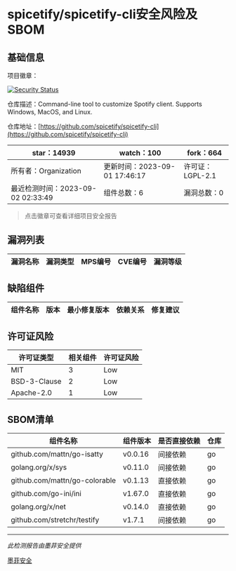 # spicetify/spicetify-cli安全风险及SBOM

## 基础信息

项目徽章：

[![Security Status](https://www.murphysec.com/platform3/v31/badge/1697679004983230464.svg)](https://www.murphysec.com/console/report/1697679004928704512/1697679004983230464)

仓库描述：Command-line tool to customize Spotify client. Supports Windows, MacOS, and Linux.

仓库地址：[https://github.com/spicetify/spicetify-cli](https://github.com/spicetify/spicetify-cli)

| star：14939 | watch：100 | fork：664 |
| ----------- | -------------- | ------------ |
| 所有者：Organization | 更新时间：2023-09-01 17:46:17 | 许可证：LGPL-2.1 |
| 最近检测时间：2023-09-02 02:33:49 | 组件总数：6 | 漏洞总数：0 |

> 点击徽章可查看详细项目安全报告



## 漏洞列表

| 漏洞名称 | 漏洞类型 | MPS编号 | CVE编号 | 漏洞等级 |
| ------- | ------ | ------- | ------ | ----- |





## 缺陷组件

| 组件名称 | 版本 | 最小修复版本 | 依赖关系 | 修复建议 |
| -------- | ---- | ------------ | -------- | -------- |





## 许可证风险

| 许可证类型 | 相关组件 | 许可证风险 |
| ---------- | -------- | ---------- |
|MIT|3|Low|
|BSD-3-Clause|2|Low|
|Apache-2.0|1|Low|




## SBOM清单

| 组件名称 | 组件版本 | 是否直接依赖 | 仓库 |
| -------- | -------- | ------------ | ---- |
|github.com/mattn/go-isatty|v0.0.16|间接依赖|go|
|golang.org/x/sys|v0.11.0|间接依赖|go|
|github.com/mattn/go-colorable|v0.1.13|直接依赖|go|
|github.com/go-ini/ini|v1.67.0|直接依赖|go|
|golang.org/x/net|v0.14.0|直接依赖|go|
|github.com/stretchr/testify|v1.7.1|间接依赖|go|


------

*此检测报告由墨菲安全提供*

[墨菲安全](www.murphysec.com)